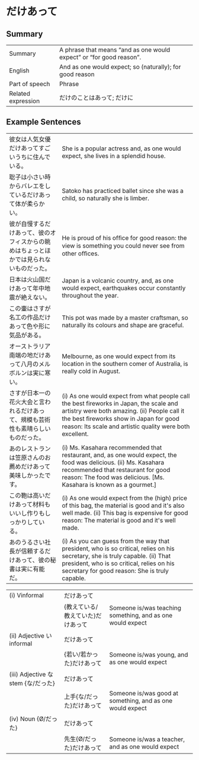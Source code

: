 # だけあって

## Summary

<table><tr>   <td>Summary</td>   <td>A phrase that means “and as one would expect” or “for good reason”.</td></tr><tr>   <td>English</td>   <td>And as one would expect; so (naturally); for good reason</td></tr><tr>   <td>Part of speech</td>   <td>Phrase</td></tr><tr>   <td>Related expression</td>   <td>だけのことはあって; だけに</td></tr></table>

## Example Sentences

<table><tr>   <td>彼女は人気女優だけあってすごいうちに住んでいる。</td>   <td>She is a popular actress and, as one would expect, she lives in a splendid house.</td></tr><tr>   <td>聡子は小さい時からバレエをしているだけあって体が柔らかい。</td>   <td>Satoko has practiced ballet since she was a child, so naturally she is limber.</td></tr><tr>   <td>彼が自慢するだけあって、彼のオフィスからの眺めはちょっとほかでは見られないものだった。</td>   <td>He is proud of his ofﬁce for good reason: the view is something you could never see from other ofﬁces.</td></tr><tr>   <td>日本は火山国だけあって年中地震が絶えない。</td>   <td>Japan is a volcanic country, and, as one would expect, earthquakes occur constantly throughout the year.</td></tr><tr>   <td>この壷はさすが名工の作品だけあって色や形に気品がある。</td>   <td>This pot was made by a master craftsman, so naturally its colours and shape are graceful.</td></tr><tr>   <td>オーストラリア南端の地だけあって八月のメルボルンは実に寒い。</td>   <td>Melbourne, as one would expect from its location in the southern comer of Australia, is really cold in August.</td></tr><tr>   <td>さすが日本一の花火大会と言われるだけあって、規模も芸術性も素晴らしいものだった。</td>   <td>(i) As one would expect from what people call the best fireworks in Japan, the scale and artistry were both amazing. (ii) People call it the best ﬁreworks show in Japan for good reason: Its scale and artistic quality were both excellent.</td></tr><tr>   <td>あのレストランは笠原さんのお薦めだけあって美味しかったです。</td>   <td>(i) Ms. Kasahara recommended that restaurant, and, as one would expect, the food was delicious. (ii) Ms. Kasahara recommended that restaurant for good reason: The food was delicious. [Ms. Kasahara is known as a gourmet.]</td></tr><tr>   <td>この鞄は高いだけあって材料もいいし作りもしっかりしている。</td>   <td>(i) As one would expect from the (high) price of this bag, the material is good and it's also well made. (ii) This bag is expensive for good reason: The material is good and it's well made.</td></tr><tr>   <td>あのうるさい社長が信頼するだけあって、彼の秘書は実に有能だ。</td>   <td>(i) As you can guess from the way that president, who is so critical, relies on his secretary, she is truly capable. (ii) That president, who is so critical, relies on his secretary for good reason: She is truly capable.</td></tr></table>

<table class="table"><tbody><tr class="tr head"><td class="td"><span class="numbers">(i)</span> <span class="bold">Vinformal</span></td><td class="td"><span class="concept">だけあって</span></td><td class="td"></td></tr><tr class="tr"><td class="td"></td><td class="td"><span>{教えている/教えていた}</span><span class="concept">だけあって</span></td><td class="td"><span>Someone is/was teaching something, and as one would expect</span></td></tr><tr class="tr head"><td class="td"><span class="numbers">(ii)</span> <span class="bold">Adjective い informal</span></td><td class="td"><span class="concept">だけあって</span></td><td class="td"></td></tr><tr class="tr"><td class="td"></td><td class="td"><span>{若い/若かった}</span><span class="concept">だけあって</span></td><td class="td"><span>Someone is/was young, and as one would expect</span></td></tr><tr class="tr head"><td class="td"><span class="numbers">(iii)</span> <span class="bold">Adjective な stem {な/だった}</span></td><td class="td"><span class="concept">だけあって</span></td><td class="td"></td></tr><tr class="tr"><td class="td"></td><td class="td"><span>上手{な/だった}</span><span class="concept">だけあって</span></td><td class="td"><span>Someone is/was good at something, and as one would expect</span></td></tr><tr class="tr head"><td class="td"><span class="numbers">(iv)</span> <span class="bold">Noun {Ø/だった}</span></td><td class="td"><span class="concept">だけあって</span></td><td class="td"></td></tr><tr class="tr"><td class="td"></td><td class="td"><span>先生{Ø/だった}</span><span class="concept">だけあって</span></td><td class="td"><span>Someone is/was a teacher, and as one would expect</span></td></tr></tbody></table>

